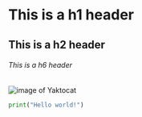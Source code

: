 # This is a h1 header
## This is a h2 header
###### This is a h6 header

![image of Yaktocat](https://octodex.github.com/images/yaktocat.png)

```python
print("Hello world!")
```

